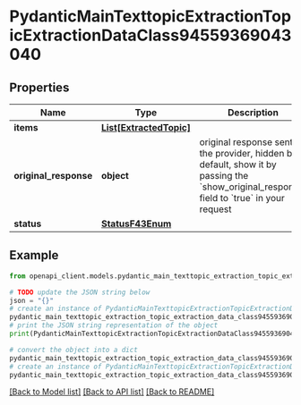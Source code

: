 # PydanticMainTexttopicExtractionTopicExtractionDataClass94559369043040


## Properties

Name | Type | Description | Notes
------------ | ------------- | ------------- | -------------
**items** | [**List[ExtractedTopic]**](ExtractedTopic.md) |  | [optional] 
**original_response** | **object** | original response sent by the provider, hidden by default, show it by passing the &#x60;show_original_response&#x60; field to &#x60;true&#x60; in your request | [optional] 
**status** | [**StatusF43Enum**](StatusF43Enum.md) |  | 

## Example

```python
from openapi_client.models.pydantic_main_texttopic_extraction_topic_extraction_data_class94559369043040 import PydanticMainTexttopicExtractionTopicExtractionDataClass94559369043040

# TODO update the JSON string below
json = "{}"
# create an instance of PydanticMainTexttopicExtractionTopicExtractionDataClass94559369043040 from a JSON string
pydantic_main_texttopic_extraction_topic_extraction_data_class94559369043040_instance = PydanticMainTexttopicExtractionTopicExtractionDataClass94559369043040.from_json(json)
# print the JSON string representation of the object
print(PydanticMainTexttopicExtractionTopicExtractionDataClass94559369043040.to_json())

# convert the object into a dict
pydantic_main_texttopic_extraction_topic_extraction_data_class94559369043040_dict = pydantic_main_texttopic_extraction_topic_extraction_data_class94559369043040_instance.to_dict()
# create an instance of PydanticMainTexttopicExtractionTopicExtractionDataClass94559369043040 from a dict
pydantic_main_texttopic_extraction_topic_extraction_data_class94559369043040_form_dict = pydantic_main_texttopic_extraction_topic_extraction_data_class94559369043040.from_dict(pydantic_main_texttopic_extraction_topic_extraction_data_class94559369043040_dict)
```
[[Back to Model list]](../README.md#documentation-for-models) [[Back to API list]](../README.md#documentation-for-api-endpoints) [[Back to README]](../README.md)


